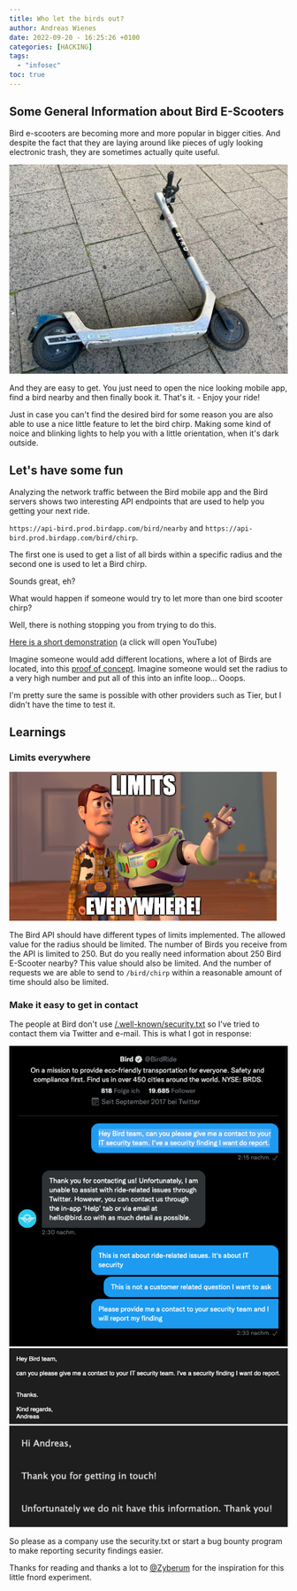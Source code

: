 ```yaml
---
title: Who let the birds out?
author: Andreas Wienes
date: 2022-09-20 - 16:25:26 +0100
categories: [HACKING]
tags: 
  - "infosec"
toc: true
---
```


## Some General Information about Bird E-Scooters

Bird e-scooters are becoming more and more popular in bigger cities. And despite the fact that they are laying around like pieces of ugly looking electronic trash, they are sometimes  actually quite useful. 

![bird_twitter](/assets/img/bird_trash.jpeg)

And they are easy to get. You just need to open the nice looking mobile app, find a bird nearby and then finally book it. That's it. - Enjoy your ride!

Just in case you can't find the desired bird for some reason you are also able to use a nice little feature to let the bird chirp. Making some kind of noice and blinking lights to help you with a little orientation, when it's dark outside. 
 

## Let's have some fun

Analyzing the network traffic between the Bird mobile app and the Bird servers shows two interesting API endpoints that are used to help you getting your next ride.

`https://api-bird.prod.birdapp.com/bird/nearby` and `https://api-bird.prod.birdapp.com/bird/chirp`.

The first one is used to get a list of all birds within a specific radius and the second one is used to let a Bird chirp.

Sounds great, eh?

What would happen if someone would try to let more than one bird scooter chirp?

Well, there is nothing stopping you from trying to do this.

[Here is a short demonstration](https://www.youtube.com/watch?v=hAcBdksJkbk&ab_channel=HackLikeDemons) (a click will open YouTube)
 

Imagine someone would add different locations, where a lot of Birds are located, into this [proof of concept](https://github.com/HackLikeDemons/let_the_birds_chirp).
Imagine someone would set the radius to a very high number and put all of this into an infite loop... Ooops. 

I'm pretty sure the same is possible with other providers such as Tier, but I didn't have the time to test it.

## Learnings

### Limits everywhere

![bird_twitter](/assets/img/bird_limits_everywhere.png)

The Bird API should have different types of limits implemented. The allowed value for the radius should be limited. The number of Birds you receive from the API is limited to 250. But do you really need information about 250 Bird E-Scooter nearby? This value should also be limited. And the number of requests we are able to send to `/bird/chirp` within a reasonable amount of time should also be limited.

### Make it easy to get in contact

The people at Bird don't use [/.well-known/security.txt](https://securitytxt.org/) so I've tried to contact them via Twitter and e-mail.
This is what I got in response:

![bird_twitter](/assets/img/bird_twitter.png)
![bird_my_email](/assets/img/bird_my_email.png)
![bird_email_answer](/assets/img/bird_email_answer.png)

So please as a company use the security.txt or start a bug bounty program to make reporting security findings easier. 

Thanks for reading and thanks a lot to [@Zyberum](https://twitter.com/Zyberum) for the inspiration for this little fnord experiment.


